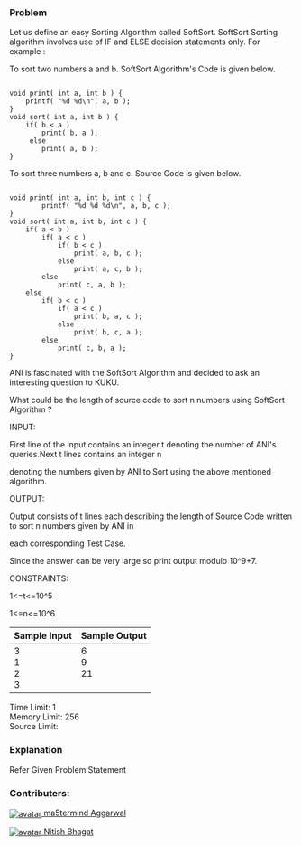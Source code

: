### Problem

<p>Let us define an easy Sorting Algorithm called SoftSort. SoftSort Sorting algorithm involves use of  IF and ELSE decision statements only. For example :</p>
<p>To sort two numbers a and b. SoftSort Algorithm's Code is given below.</p>
<pre><code>
void print( int a, int b ) {
    printf( "%d %d\n", a, b );
}
void sort( int a, int b ) {
    if( b &lt; a )
        print( b, a );
     else
        print( a, b );
}
</code></pre>
<p>To sort three numbers a, b and c. Source Code is given below.</p>
<pre><code>
void print( int a, int b, int c ) {
        printf( "%d %d %d\n", a, b, c );
}
void sort( int a, int b, int c ) {
    if( a &lt; b )
        if( a &lt; c )
            if( b &lt; c )
                print( a, b, c );
            else
                print( a, c, b );
        else
            print( c, a, b );
    else
        if( b &lt; c )
            if( a &lt; c )
                print( b, a, c );
            else
                print( b, c, a );
        else
            print( c, b, a );
}
</code></pre>
<p>ANI is fascinated with the SoftSort Algorithm and decided to ask an interesting question to KUKU.</p>
<p>What could be the length of source code to sort n numbers using SoftSort Algorithm ?</p>
<p>INPUT:</p>
<p>First line of the input contains an integer t denoting the number of ANI's queries.Next t lines contains an integer n</p>
<p>denoting the numbers given by ANI to Sort using the above mentioned algorithm.</p>
<p>OUTPUT:</p>
<p>Output consists of t lines each describing the length of Source Code written to sort n numbers given by ANI in </p>
<p>each corresponding Test Case.</p>
<p>Since the answer can be very large so print output modulo 10^9+7.</p>
<p>CONSTRAINTS:</p>
<p>1&lt;=t&lt;=10^5 </p>
<p>1&lt;=n&lt;=10^6</p>
<table>
    <thead>
        <th>Sample Input</th>
        <th>Sample Output</th>
    </thead>
    <tbody valign="top">
        <td>3<br>1<br>2<br>3</td>
        <td>6<br>9<br>21</td>
    </tbody>
</table>
<p>Time Limit: 1<br>
Memory Limit: 256<br>
Source Limit:</p>

### Explanation

<p>Refer Given Problem Statement</p>

### Contributers:

<p><a href="https://www.hackerearth.com/@sunny2"><img align="center" src="https://he-s3.s3.amazonaws.com/media/avatars/sunny2/resized/30/5b372dfimg_20150410_161654%5B1%5D.jpg" alt="avatar"> ma5termind Aggarwal</a></p>
<p><a href="https://www.hackerearth.com/@2011204"><img align="center" src="https://static-fastly.hackerearth.com/static/avatar/img/default.jpg" alt="avatar"> Nitish Bhagat</a></p>